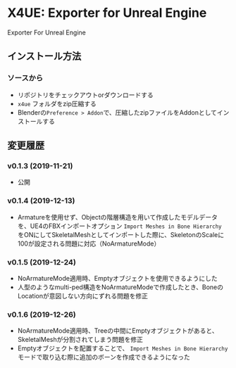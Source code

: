 # X4UE: Exporter for Unreal Engine
Exporter For Unreal Engine

## インストール方法

### ソースから
- リポジトリをチェックアウトorダウンロードする
- `x4ue` フォルダをzip圧縮する
- Blenderの`Preference > Addon`で、圧縮したzipファイルをAddonとしてインストールする


## 変更履歴
### v0.1.3 (2019-11-21)
- 公開

### v0.1.4 (2019-12-13)
- Armatureを使用せず、Objectの階層構造を用いて作成したモデルデータを、UE4のFBXインポートオプション `Import Meshes in Bone Hierarchy` をONにしてSkeletalMeshとしてインポートした際に、SkeletonのScaleに100が設定される問題に対応（NoArmatureMode）

### v0.1.5 (2019-12-24)
- NoArmatureMode適用時、Emptyオブジェクトを使用できるようにした
- 人型のようなmulti-ped構造をNoArmatureModeで作成したとき、BoneのLocationが意図しない方向にずれる問題を修正

### v0.1.6 (2019-12-26)
- NoArmatureMode適用時、Treeの中間にEmptyオブジェクトがあると、SkeletalMeshが分割されてしまう問題を修正
- Emptyオブジェクトを配置することで、 `Import Meshes in Bone Hierarchy` モードで取り込む際に追加のボーンを作成できるようになった
